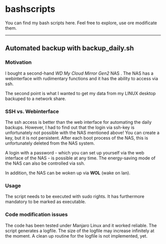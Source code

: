 # bashscripts
You can find my bash scripts here. Feel free to explore, use ore modificate them.

------------

## Automated backup with backup_daily.sh

### Motivation
I bought a second-hand *WD My Cloud Mirror Gen2* NAS .
The NAS has a webinterface with rudimentary functions and it has the ability to access via ssh.

The second point is what I wanted to get my data from my LINUX desktop backuped to a network share.

### SSH vs. Webinterface

The ssh access is better than the web interface for automating the daily backups.
However, I had to find out that the login via ssh-key is unfortunately not possible with the NAS mentioned above!
You can create a key, but it is not persistent. After each boot process of the NAS, this is unfortunately deleted from the NAS system.

A login with a password - which you can set up yourself via the web interface of the NAS - is possible at any time.
The energy-saving mode of the NAS can also be controlled via ssh.

In addition, the NAS can be woken up via **WOL** (wake on lan).

### Usage
The script needs to be executed with sudo rights.
It has furthermore mandatory to be marked as executable.

### Code modification issues
The code has been tested under Manjaro Linux and it worked reliable.
The script generates a logfile. The size of the logfile may increase infinitely at the moment.
A clean up routine for the logfile is not implemented, yet.
